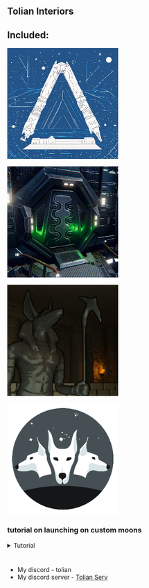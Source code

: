 ## Tolian Interiors 


## Included:

[![TeraSpace](https://raw.githubusercontent.com/Toliann/Tolian-Interiors/refs/heads/main/Screenshot/TeraSpaceNew.png)](https://thunderstore.io/c/lethal-company/p/Tolian/TeraSpace/) <br>

[![HyperionStation](https://raw.githubusercontent.com/Toliann/Tolian-Interiors/main/Screenshot/HyperionStation.png)](https://thunderstore.io/c/lethal-company/p/Tolian/HyperionStation/) <br>

[![Tomb](https://raw.githubusercontent.com/Toliann/Tolian-Interiors/refs/heads/main/Screenshot/icon.png)](https://thunderstore.io/c/lethal-company/p/Tolian/Tomb/) <br>

[![HadalLaboratories](https://raw.githubusercontent.com/Toliann/Tolian-Interiors/refs/heads/main/Screenshot/HadalLaboratories2.png)](https://thunderstore.io/c/lethal-company/p/Tolian/Hadal_Laboratories/) <br>



### tutorial on launching on custom moons

<details> 
  <summary>
  Tutorial
  </summary>
  
Start the lobby - then "Custom Dungeon: Tomb/HyperionStation/TeraSpace" will appear in the LethalLevelLoader config
![Screenshot_2](https://raw.githubusercontent.com/Toliann/HyperionStationInterior/main/Screenshot/TutorialCustom.png)
![Screenshot_2](https://raw.githubusercontent.com/Toliann/HyperionStationInterior/main/Screenshot/TutorialCustom2.png)

next you must set it to *true*.
![Screenshot_3](https://raw.githubusercontent.com/Toliann/HyperionStationInterior/main/Screenshot/CustomTrue.png)

“Manual Level Names List” is a list of moons on which the dungeon will appear. “Dynamic Level Tag List” is a list of special tags
![Screenshot_4](https://raw.githubusercontent.com/Toliann/HyperionStationInterior/main/Screenshot/LastCustom.png)


</details>



#
- My discord - tolian
- My discord server - [Tolian Serv](https://discord.gg/ybjPfxCKZX)
